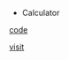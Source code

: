 * Calculator

[code](https://github.com/akiva232/calculator)

[visit]( https://akiva232.github.io/calculator/)